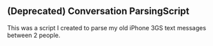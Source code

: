 ## (Deprecated) Conversation ParsingScript 

This was a script I created to parse my old iPhone 3GS text messages between 2 people.